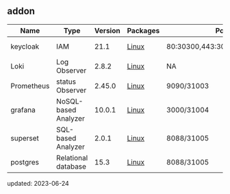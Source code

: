 ## addon


| Name        | Type      | Version |  Packages   |  Ports    |     DNS   |   command  |      
| ------      | ------    | ------  | ------      |   -----   |    -----  |   -----   |
| keycloak    | IAM       |  21.1    | [Linux](https://www.keycloak.org/)   | 80:30300,443:30301,9990:30302 | NA | init-addon keycloak |
| Loki        | Log Observer         | 2.8.2    | [Linux](https://grafana.com/oss/loki/)              |            NA                |              NA            |init-addon loki| 
| Prometheus  | status Observer      | 2.45.0   | [Linux](https://github.com/prometheus/prometheus/)  |         9090/31003           |              NA              |init-addon prometheus |
| grafana     | NoSQL-based Analyzer | 10.0.1    | [Linux](https://community.grafana.com/)             |         3000/31004           |              NA              |init-addon grafana|
| superset    | SQL-based Analyzer   | 2.0.1    | [Linux](https://superset.apache.org//)              |         8088/31005           |              NA              |init-addon superset|
| postgres    | Relational database   | 15.3    | [Linux](https://superset.apache.org//)              |         8088/31005           |              NA              |init-addon superset|

updated: 2023-06-24
